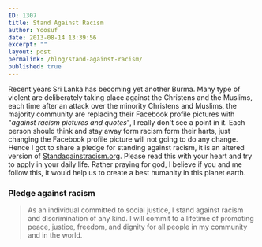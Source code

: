 ```yaml
---
ID: 1307
title: Stand Against Racism
author: Yoosuf
date: 2013-08-14 13:39:56
excerpt: ""
layout: post
permalink: /blog/stand-against-racism/
published: true
---
```

Recent years Sri Lanka has becoming yet another Burma. Many type of violent are deliberately taking place against the Christens and the Muslims, each time after an attack over the minority Christens and  Muslims, the majority community are replacing their Facebook profile pictures with "*against racism pictures and quotes*", I really don't see a point in it. Each person should think and stay away form racism form their harts, just changing the Facebook profile picture will not going to do any change. Hence I got  to share a pledge for  standing against racism, it is an altered version of [Standagainstracism.org](http://standagainstracism.org/). Please read this with your heart and try to apply in your daily life. Rather praying for god, I believe if you and me follow this, it would help us to create a best humanity in this planet earth.

### Pledge against racism

> As an individual committed to social justice,
> I stand against racism and
> discrimination of any kind.
> I will commit to a lifetime of promoting
> peace, justice, freedom, and dignity
> for all people in my community
> and in the world.